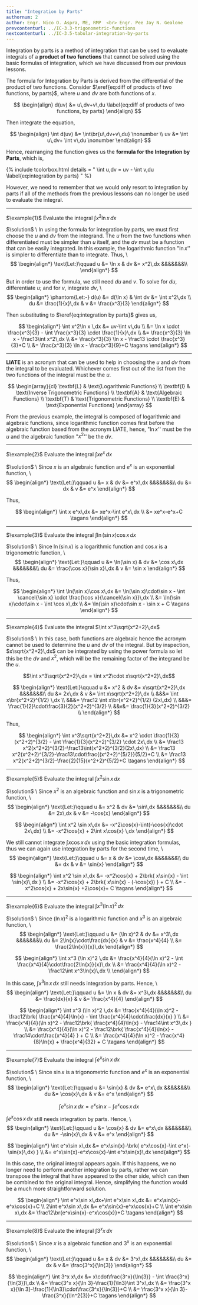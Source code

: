```yaml
---
title: "Integration by Parts"
authornum: 2
author: Engr. Nico O. Aspra, ME, RMP  <br> Engr. Pee Jay N. Gealone
prevcontenturl: ../IC-3.3-trigonometric-functions
nextcontenturl: ../IC-3.5-tabular-integration-by-parts
---
```






Integration by parts is a method of integration that can be used to evaluate integrals of a **product of two functions** that cannot be solved using the basic formulas of integration, which we have discussed from our previous lessons.

The formula for Integration by Parts is derived from the differential of the product of two functions. Consider $\eref{eq:diff of products of two functions, by parts}$, where $u$ and $dv$ are both functions of $x$.

$$
\begin{align}
	d(uv) &= u\,dv+v\,du \label{eq:diff of products of two functions, by parts}
\end{align}
$$

Then integrate the equation,

$$
\begin{align}
	\int d(uv) &= \int\br{u\,dv+v\,du} \nonumber \\
	uv &= \int u\,dv+ \int v\,du \nonumber
\end{align}
$$

Hence, rearranging the function gives us the **formula for the Integration by Parts**, which is,

{% include tcolorbox.html
    details = "
        \int u\,dv = uv - \int v\,du
        \label{eq:integration by parts}
    "
%}

However, we need to remember that we would only resort to integration by parts if all of the methods from the previous lessons can no longer be used to evaluate the integral.



---
$\example{1}$
Evaluate the integral $\int x^2\ln x \,dx$

$\solution$ \\
In using the formula for integration by parts, we must first choose the $u$ and $dv$ from the integrand. The $u$ from the two functions when differentiated must be simpler than $u$ itself, and the $dv$ must be a function that can be easily integrated. In this example, the logarithmic function "$\ln x$'' is simpler to differentiate than to integrate. Thus, \\
$$
\begin{align*}
	\text{Let:}\qquad u &= \ln x &  dv &= x^2\,dx &&&&&&&\\
\end{align*}
$$

But in order to use the formula, we still need $du$ and $v$. To solve for $du$, differentiate $u$; and for $v$, integrate $dv$, \\
$$
\begin{align*}
	\phantom{Let:-} d(u) &= d(\ln x) &  \int dv &= \int x^2\,dx \\
	du &= \frac{1}{x}\,dx & v &= \frac{x^3}{3}
\end{align*}
$$

Then substituting to $\eref{eq:integration by parts}$ gives us,

$$
\begin{align*}
	\int x^2\ln x \,dx &= uv-\int v\,du \\
        &= \ln x \cdot \frac{x^3}{3} - \int \frac{x^3}{3} \cdot \frac{1}{x}\,dx \\
        &= \frac{x^3}{3} \ln x - \frac13\int x^2\,dx \\
        &= \frac{x^3}{3} \ln x - \frac13 \cdot \frac{x^3}{3}+C \\
        &= \frac{x^3}{3} \ln x - \frac{x^3}{9}+C		\tagans
\end{align*}
$$


---

**LIATE** is an acronym that can be used to help in choosing the $u$ and $dv$ from the integral to be evaluated. Whichever comes first out of the list from the two functions of the integral must be the $u$.

$$
\begin{array}{cl}
    \textbf{L} & \text{Logarithmic Functions} \\
    \textbf{I} & \text{Inverse Trigonometric Functions} \\
    \textbf{A} & \text{Algebraic Functions} \\
    \textbf{T} & \text{Trigonometric Functions} \\
    \textbf{E} & \text{Exponential Functions}
\end{array}
$$

From the previous example, the integral is composed of logarithmic and algebraic functions, since logarithmic function comes first before the algebraic function based from the acronym LIATE, hence, "$\ln x$'' must be the $u$ and the algebraic function "$x^2$'' be the $dv$.


---
$\example{2}$
Evaluate the integral $\int x e^x\,dx$

$\solution$ \\
Since $x$ is an algebraic function and $e^x$ is an exponential function, \\
$$
\begin{align*}
	\text{Let:}\qquad u &= x &  dv &= e^x\,dx &&&&&&&\\
	du &= dx & v &= e^x
\end{align*}
$$

Thus,

$$
\begin{align*}
	\int x e^x\,dx &= xe^x-\int e^x\,dx \\
	&= xe^x-e^x+C	\tagans
\end{align*}
$$




---
$\example{3}$
Evaluate the integral $\int \ln(\sin x)\cos x\,dx$

$\solution$ \\
Since $\ln(\sin x)$ is a logarithmic function and $\cos x$ is a trigonometric function, \\
$$
\begin{align*}
	\text{Let:}\qquad u &= \ln(\sin x) &  dv &= \cos x\,dx &&&&&&&\\
	du &= \frac{\cos x}{\sin x}\,dx & v &= \sin x
\end{align*}
$$

Thus,

$$
\begin{align*}
	\int \ln(\sin x)\cos x\,dx &= \ln(\sin x)\cdot\sin x - \int \cancel{\sin x} \cdot \frac{\cos x}{\cancel{\sin x}}\,dx \\
	&= \ln(\sin x)\cdot\sin x - \int \cos x\,dx \\
	&= \ln(\sin x)\cdot\sin x - \sin x + C		\tagans
\end{align*}
$$



---
$\example{4}$
Evaluate the integral $\int x^3\sqrt{x^2+2}\,dx$

$\solution$ \\
In this case, both functions are algebraic hence the acronym cannot be used to determine the $u$ and $dv$ of the integral. But by inspection, $x\sqrt{x^2+2}\,dx$ can be integrated by using the power formula so let this be the $dv$ and $x^2$, which will be the remaining factor of the integrand be the $u$.

$$\int x^3\sqrt{x^2+2}\,dx = \int x^2\cdot x\sqrt{x^2+2}\,dx$$

$$
\begin{align*}
	\text{Let:}\qquad u &= x^2 &  dv &= x\sqrt{x^2+2}\,dx &&&&&&&\\
	du &= 2x\,dx & v &= \int x\sqrt{x^2+2}\,dx \\
	&&&= \int x\br{x^2+2}^{1/2} \,dx \\
	&&&= \frac12 \int x\br{x^2+2}^{1/2} (2x\,dx) \\
	&&&= \frac{1}{2}\cdot\frac{3}{2}(x^2+2)^{3/2} \\
	&&v&= \frac{1}{3}(x^2+2)^{3/2} \\
\end{align*}
$$

Thus, 

$$
\begin{align*}
	\int x^3\sqrt{x^2+2}\,dx &= x^2 \cdot \frac{1}{3}(x^2+2)^{3/2} - \int \frac{1}{3}(x^2+2)^{3/2} \cdot 2x\,dx \\
	&= \frac13 x^2(x^2+2)^{3/2}-\frac13\int(x^2+2)^{3/2}(2x\,dx) \\
	&= \frac13 x^2(x^2+2)^{3/2}-\frac13\cdot\frac{(x^2+2)^{5/2}}{5/2}+C \\
	&= \frac13 x^2(x^2+2)^{3/2}-\frac{2}{15}(x^2+2)^{5/2}+C		\tagans
\end{align*}
$$



---
$\example{5}$
Evaluate the integral $\int x^2 \sin x \,dx$

$\solution$ \\
Since $x^2$ is an algebraic function and $\sin x$ is a trigonometric function, \\
$$
\begin{align*}
	\text{Let:}\qquad u &= x^2 &  dv &= \sin\,dx &&&&&&&\\
	du &= 2x\,dx & v &= -\cos{x}
\end{align*}
$$

$$
\begin{align*}
	\int x^2 \sin x\,dx &= -x^2\cos{x}-\int(-\cos{x}\cdot 2x\,dx) \\
	&= -x^2\cos{x} + 2\int x\cos{x} \,dx
\end{align*}
$$

We still cannot integrate $\int x\cos{x}\,dx$ using the basic integration formulas, thus we can again use integration by parts for the second time, \\
$$
\begin{align*}
	\text{Let:}\qquad u &= x &  dv &= \cos\,dx &&&&&&&\\
	du &= dx & v &= \sin{x}
\end{align*}
$$

$$
\begin{align*}
	\int x^2 \sin x\,dx &= -x^2\cos{x} + 2\brk{ x\sin{x} - \int \sin{x}\,dx } \\
	&= -x^2\cos{x} + 2\brk{ x\sin{x} - (-\cos{x}) } + C \\
	&= -x^2\cos{x} + 2x\sin{x} +2\cos{x}+ C		\tagans
\end{align*}
$$



---
$\example{6}$
Evaluate the integral $\int x^3 (\ln x)^2 \,dx$

$\solution$ \\
Since $(\ln x)^2$ is a logarithmic function and $x^3$ is an algebraic function, \\
$$
\begin{align*}
	\text{Let:}\qquad u &= (\ln x)^2 &  dv &= x^3\,dx &&&&&&&\\
	du &= 2\ln{x}\cdot\frac{dx}{x} & v &= \frac{x^4}{4} \\
	&= \frac{2\ln{x}}{x}\,dx
\end{align*}
$$

$$
\begin{align*}
	\int x^3 (\ln x)^2 \,dx &= \frac{x^4}{4}(\ln x)^2 - \int \frac{x^4}{4}\cdot\frac{2\ln{x}}{x}\,dx \\
	&= \frac{x^4}{4}(\ln x)^2 - \frac12\int x^3\ln{x}\,dx \\
\end{align*}
$$

In this case, $\int x^3\ln{x}\,dx$ still needs integration by parts. Hence, \\
$$
\begin{align*}
	\text{Let:}\qquad u &= \ln x &  dv &= x^3\,dx &&&&&&&\\
	du &= \frac{dx}{x} & v &= \frac{x^4}{4}
\end{align*}
$$

$$
\begin{align*}
	\int x^3 (\ln x)^2 \,dx &= \frac{x^4}{4}(\ln x)^2 - \frac12\brk{ \frac{x^4}{4}\ln{x} - \int \frac{x^4}{4}\cdot\frac{dx}{x} } \\
	&= \frac{x^4}{4}(\ln x)^2 - \frac12\brk{ \frac{x^4}{4}\ln{x} - \frac14\int x^3\,dx } \\
	&= \frac{x^4}{4}(\ln x)^2 - \frac12\brk{ \frac{x^4}{4}\ln{x} - \frac14\cdot\frac{x^4}{4} } + C \\
	&= \frac{x^4}{4}(\ln x)^2 - \frac{x^4}{8}\ln{x} + \frac{x^4}{32} + C		\tagans
\end{align*}
$$

---
$\example{7}$
Evaluate the integral $\int e^x\sin x\,dx$

$\solution$ \\
Since $\sin{x}$ is a trigonometric function and $e^x$ is an exponential function, \\
$$
\begin{align*}
	\text{Let:}\qquad u &= \sin{x} &  dv &= e^x\,dx &&&&&&&\\
	du &= \cos{x}\,dx & v &= e^x
\end{align*}
$$

$$\int e^x\sin x\,dx = e^x\sin{x}-\int e^x\cos{x}\,dx$$

$\int e^x\cos{x}\,dx$ still needs integration by parts. Hence, \\
$$
\begin{align*}
	\text{Let:}\qquad u &= \cos{x} &  dv &= e^x\,dx &&&&&&&\\
	du &= -\sin{x}\,dx & v &= e^x
\end{align*}
$$

$$
\begin{align*}
	\int e^x\sin x\,dx &= e^x\sin{x}-\brk{ e^x\cos{x}-\int e^x(-\sin{x}\,dx) } \\
	&= e^x\sin{x}-e^x\cos{x}-\int e^x\sin{x}\,dx 
\end{align*}
$$

In this case, the original integral appears again. If this happens, we no longer need to perform another integration by parts, rather we can transpose the integral that have appeared to the other side, which can then be combined to the original integral. Hence, simplifying the function would be a much more straightforward solution.

$$
\begin{align*}
\int e^x\sin x\,dx+\int e^x\sin x\,dx &= e^x\sin{x}-e^x\cos{x}+C \\
	2\int e^x\sin x\,dx &= e^x\sin{x}-e^x\cos{x}+C \\
	\int e^x\sin x\,dx &= \frac12\br{e^x\sin{x}-e^x\cos{x}}+C		\tagans
\end{align*}
$$



---
$\example{8}$
Evaluate the integral $\int 3^x x\,dx$

$\solution$ \\
Since $x$ is a algebraic function and $3^x$ is an exponential function, \\
$$
\begin{align*}
	\text{Let:}\qquad u &= x &  dv &= 3^x\,dx &&&&&&&\\
	du &= dx & v &= \frac{3^x}{\ln{3}}
\end{align*}
$$

$$
\begin{align*}
	\int 3^x x\,dx &= x\cdot\frac{3^x}{\ln{3}} - \int \frac{3^x}{\ln{3}}\,dx \\
	&= \frac{3^x x}{\ln 3}-\frac{1}{\ln3}\int 3^x\,dx \\
	&= \frac{3^x x}{\ln 3}-\frac{1}{\ln3}\cdot\frac{3^x}{\ln{3}}+C \\
	&= \frac{3^x x}{\ln 3}-\frac{3^x}{\ln^2{3}}+C		\tagans
\end{align*}
$$